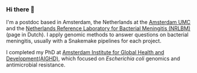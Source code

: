 ### Hi there 👋

<!--
**boasvdp/boasvdp** is a ✨ _special_ ✨ repository because its `README.md` (this file) appears on your GitHub profile.

Here are some ideas to get you started:

- 🔭 I’m currently working on ...
- 🌱 I’m currently learning ...
- 👯 I’m looking to collaborate on ...
- 🤔 I’m looking for help with ...
- 💬 Ask me about ...
- 📫 How to reach me: ...
- 😄 Pronouns: ...
- ⚡ Fun fact: ...
-->

I'm a postdoc based in Amsterdam, the Netherlands at the [Amsterdam UMC](https://www.amsterdamumc.nl/) and the [Netherlands Reference Laboratory for Bacterial Meningitis (NRLBM)](https://www.amc.nl/web/specialismen/medische-microbiologie-infectiepreventie-1/medische-microbiologie-infectiepreventie-1/nederlands-referentie-laboratorium-voor-bacteriele-meningitis-nrlbm.htm) (page in Dutch). I apply genomic methods to answer questions on bacterial meningitis, usually with a Snakemake pipelines for each project.

I completed my PhD at [Amsterdam Institute for Global Health and Development(AIGHD)](https://www.aighd.org/), which focused on *Escherichia coli* genomics and antimicrobial resistance.
